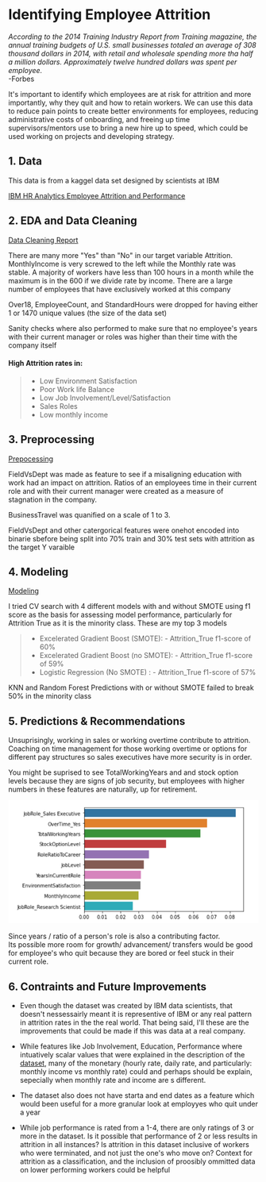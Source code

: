# Identifying Employee Attrition

*According to the 2014 Training Industry Report from Training magazine, the annual training budgets of U.S. small businesses totaled an average of 308 thousand dollars in 2014, with retail and wholesale spending more tha half a million dollars. Approximately twelve hundred dollars was spent per employee.*  
-Forbes  

It's important to identify which employees are at risk for attrition and more importantly, why they quit and how to retain workers. 
We can use this data to reduce pain points to create better environments for employees, reducing administrative costs of onboarding, and freeing up time supervisors/mentors use to bring a new hire up to speed, which could be used working on projects and developing strategy. 

## 1. Data

This data is from a kaggel data set designed by scientists at IBM

[IBM HR Analytics Employee Attrition and Performance](https://www.kaggle.com/uniabhi/ibm-hr-analytics-employee-attrition-performance)

## 2. EDA and Data Cleaning 

[Data Cleaning Report](Notebooks/EDA_DataWrangling.ipynb)

There are many more "Yes" than "No" in our target variable Attrition.
MonthlyIncome is very screwed to the left while the Monthly rate was stable.
A majority of workers have less than 100 hours in a month while the maximum is in the 600 if we divide rate by income.
There are a large number of employees that have exclusively worked at this company

Over18, EmployeeCount, and StandardHours were dropped for having either 1 or 1470 unique values (the size of the data set)

Sanity checks where also performed to make sure that no employee's years with their current manager or roles was higher than their time with the company itself 

#### High Attrition rates in:
> * Low Environment Satisfaction
> * Poor Work life Balance
> * Low Job Involvement/Level/Satisfaction
> * Sales Roles
> * Low monthly income

## 3. Preprocessing

[Prepocessing](Notebooks/Preprocessing.ipynb)

FieldVsDept was made as feature to see if a misaligning education with  work had an impact on attrition.
Ratios of an employees time in their current role and with their current manager were created as a measure of stagnation in the company.

BusinessTravel was quanified on a scale of 1 to 3.

FieldVsDept and other catergorical features were onehot encoded into binarie sbefore being split into 70% train and 30% test sets with attrition as the target Y varaible

## 4. Modeling

[Modeling](Notebooks/Modeling.ipynb)

I tried CV search with 4 different models with and without SMOTE using f1 score as the basis for assessing model performance, particularly for Attrition True as it is the minority class. These are my top 3 models

> * Excelerated Gradient Boost (SMOTE): - Attrition_True f1-score of 60%
> * Excelerated Gradient Boost (no SMOTE): - Attrition_True f1-score of 59%
> * Logistic Regression (No SMOTE) : - Attrition_True f1-score of 57%

KNN and Random Forest Predictions with or without SMOTE failed to break 50% in the minority class


## 5. Predictions & Recommendations

Unsuprisingly, working in sales or working overtime contribute to attrition. Coaching on time management for those working overtime or options for different pay structures so sales executives have more security is in order.  

You might be suprised to see TotalWorkingYears and and stock option levels because they are signs of job security, but employees with higher numbers in these features are naturally, up for retirement. 

![](Data/Pics/Feature_Importances.PNG)

Since years / ratio of a person's role is also a contributing factor.  
Its possible more room for growth/ advancement/ transfers would be good for employee's who quit because they are bored or feel stuck in their current role. 


## 6. Contraints and Future Improvements

* Even though the dataset was created by IBM data scientists, that doesn't nessessairly meant it is representive of IBM or any real pattern in attrition rates in the the real world. That being said, I'll these are the improvements that could be made if this was data at a real company.

* While features like Job Involvement, Education, Performance where intuatively scalar values that were explained in the description of the [dataset](https://www.kaggle.com/uniabhi/ibm-hr-analytics-employee-attrition-performance), many of the monetary (hourly rate, daily rate, and particularly: monthly income vs monthly rate) could and perhaps should be explain, sepecially when monthly rate and income are s different.

* The dataset also does not have starta and end dates as a feature which would been useful for a more granular look at employyes who quit under a year

* While job performance is rated from a 1-4, there are only ratings of 3 or more in the dataset. Is it possible that performance of 2 or less results in attrition in all instances? Is attrition in this dataset inclusive of workers who were terminated, and not just the one's who move on? Context for attrition as a classification, and the inclusion of proosibly ommitted data on lower performing workers could be helpful
